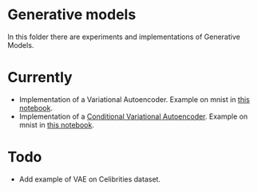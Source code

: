 # Generative models

In this folder there are experiments and implementations of Generative Models.

# Currently
- Implementation of a Variational Autoencoder. Example on mnist in [this notebook](01-vae_mnmist.ipynb).
- Implementation of a [Conditional Variational Autoencoder](conditionalvae.py). Example on mnist in [this notebook](02-conditional_vae_mnmist.ipynb).

# Todo

- Add example of VAE on Celibrities dataset.

